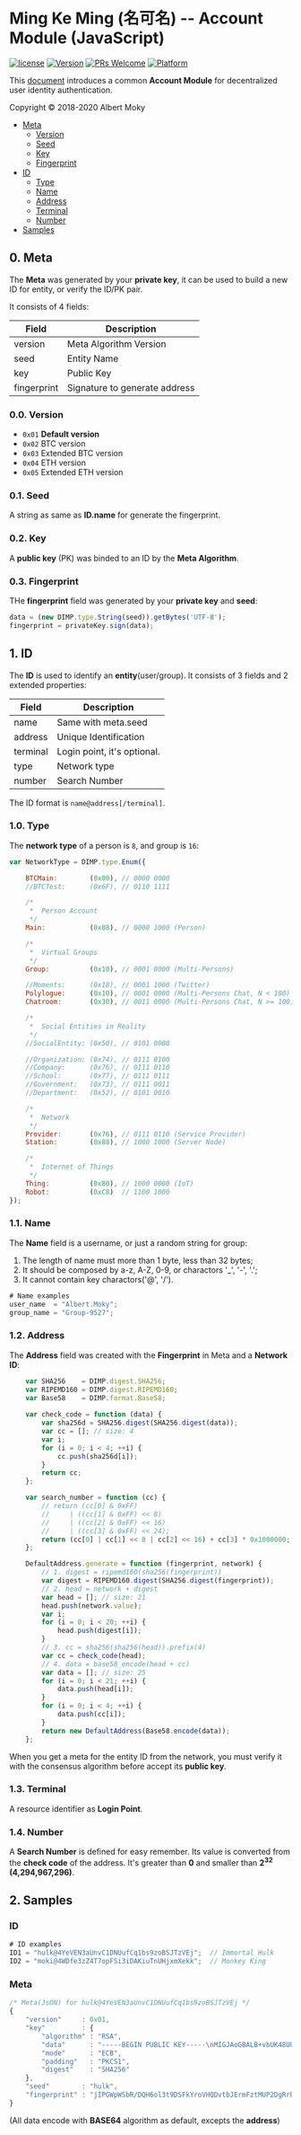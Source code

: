 # Ming Ke Ming (名可名) -- Account Module (JavaScript)

[![license](https://img.shields.io/github/license/mashape/apistatus.svg)](https://github.com/dimchat/mkm-js/blob/master/LICENSE)
[![Version](https://img.shields.io/badge/alpha-0.1.0-red.svg)](https://github.com/dimchat/mkm-js/archive/master.zip)
[![PRs Welcome](https://img.shields.io/badge/PRs-welcome-brightgreen.svg)](https://github.com/dimchat/mkm-js/pulls)
[![Platform](https://img.shields.io/badge/Platform-ECMAScript%205.1-brightgreen.svg)](https://github.com/dimchat/mkm-js/wiki)

This [document](https://github.com/moky/DIMP/blob/master/MingKeMing-Identity.md) introduces a common **Account Module** for decentralized user identity authentication.

Copyright &copy; 2018-2020 Albert Moky

- [Meta](#meta)
    - [Version](#meta-version)
    - [Seed](#meta-seed)
    - [Key](#meta-key)
    - [Fingerprint](#meta-fingerprint)
- [ID](#id)
    - [Type](#id-type)
    - [Name](#id-name)
    - [Address](#id-address)
    - [Terminal](#id-terminal)
    - [Number](#id-number)
- [Samples](#samples)

## <span id="meta">0. Meta</span>

The **Meta** was generated by your **private key**, it can be used to build a new ID for entity, or verify the ID/PK pair.

It consists of 4 fields:

| Field       | Description                   |
| ----------- | ----------------------------- |
| version     | Meta Algorithm Version        |
| seed        | Entity Name                   |
| key         | Public Key                    |
| fingerprint | Signature to generate address |

### <span id="meta-version">0.0. Version</span>

* ```0x01``` **Default version**
* ```0x02``` BTC version
* ```0x03``` Extended BTC version
* ```0x04``` ETH version
* ```0x05``` Extended ETH version

### <span id="meta-seed">0.1. Seed</span>

A string as same as **ID.name** for generate the fingerprint.

### <span id="meta-key">0.2. Key</span>

A **public key** (PK) was binded to an ID by the **Meta Algorithm**.

### <span id="meta-fingerprint">0.3. Fingerprint</span>

THe **fingerprint** field was generated by your **private key** and **seed**:

````javascript
data = (new DIMP.type.String(seed)).getBytes('UTF-8');
fingerprint = privateKey.sign(data);
````

## <span id="id">1. ID</span>
The **ID** is used to identify an **entity**(user/group). It consists of 3 fields and 2 extended properties:

| Field       | Description                   |
| ----------- | ----------------------------- |
| name        | Same with meta.seed           |
| address     | Unique Identification         |
| terminal    | Login point, it's optional.   |
| type        | Network type                  |
| number      | Search Number                 |

The ID format is ```name@address[/terminal]```.

### <span id="id-type">1.0. Type</span>

The **network type** of a person is ```8```, and group is ```16```:

```javascript
var NetworkType = DIMP.type.Enum({

    BTCMain:        (0x00), // 0000 0000
    //BTCTest:      (0x6F), // 0110 1111

    /*
     *  Person Account
     */
    Main:           (0x08), // 0000 1000 (Person)

    /*
     *  Virtual Groups
     */
    Group:          (0x10), // 0001 0000 (Multi-Persons)

    //Moments:      (0x18), // 0001 1000 (Twitter)
    Polylogue:      (0x10), // 0001 0000 (Multi-Persons Chat, N < 100)
    Chatroom:       (0x30), // 0011 0000 (Multi-Persons Chat, N >= 100)

    /*
     *  Social Entities in Reality
     */
    //SocialEntity: (0x50), // 0101 0000

    //Organization: (0x74), // 0111 0100
    //Company:      (0x76), // 0111 0110
    //School:       (0x77), // 0111 0111
    //Government:   (0x73), // 0111 0011
    //Department:   (0x52), // 0101 0010

    /*
     *  Network
     */
    Provider:       (0x76), // 0111 0110 (Service Provider)
    Station:        (0x88), // 1000 1000 (Server Node)

    /*
     *  Internet of Things
     */
    Thing:          (0x80), // 1000 0000 (IoT)
    Robot:          (0xC8)  // 1100 1000
});
```

### <span id="id-name">1.1. Name</span>
The **Name** field is a username, or just a random string for group:

1. The length of name must more than 1 byte, less than 32 bytes;
2. It should be composed by a-z, A-Z, 0-9, or charactors '_', '-', '.';
3. It cannot contain key charactors('@', '/').

```javascript
# Name examples
user_name  = "Albert.Moky";
group_name = "Group-9527";
```

### <span id="id-address">1.2. Address</span>

The **Address** field was created with the **Fingerprint** in Meta and a **Network ID**:

```javascript
    var SHA256    = DIMP.digest.SHA256;
    var RIPEMD160 = DIMP.digest.RIPEMD160;
    var Base58    = DIMP.format.Base58;
    
    var check_code = function (data) {
        var sha256d = SHA256.digest(SHA256.digest(data));
        var cc = []; // size: 4
        var i;
        for (i = 0; i < 4; ++i) {
            cc.push(sha256d[i]);
        }
        return cc;
    };

    var search_number = function (cc) {
        // return (cc[0] & 0xFF)
        //     | ((cc[1] & 0xFF) << 8)
        //     | ((cc[2] & 0xFF) << 16)
        //     | ((cc[3] & 0xFF) << 24);
        return (cc[0] | cc[1] << 8 | cc[2] << 16) + cc[3] * 0x1000000;
    };

    DefaultAddress.generate = function (fingerprint, network) {
        // 1. digest = ripemd160(sha256(fingerprint))
        var digest = RIPEMD160.digest(SHA256.digest(fingerprint));
        // 2. head = network + digest
        var head = []; // size: 21
        head.push(network.value);
        var i;
        for (i = 0; i < 20; ++i) {
            head.push(digest[i]);
        }
        // 3. cc = sha256(sha256(head)).prefix(4)
        var cc = check_code(head);
        // 4. data = base58_encode(head + cc)
        var data = []; // size: 25
        for (i = 0; i < 21; ++i) {
            data.push(head[i]);
        }
        for (i = 0; i < 4; ++i) {
            data.push(cc[i]);
        }
        return new DefaultAddress(Base58.encode(data));
    };
```

When you get a meta for the entity ID from the network,
you must verify it with the consensus algorithm before accept its **public key**.

### <span id="id-terminal">1.3. Terminal</span>

A resource identifier as **Login Point**.

### <span id="id-number">1.4. Number</span>

A **Search Number** is defined for easy remember. Its value is converted from the **check code** of the address. It's greater than **0** and smaller than **2<sup>32</sup> (4,294,967,296)**.

## <span id="samples">2. Samples</span>

### ID

```javascript
# ID examples
ID1 = "hulk@4YeVEN3aUnvC1DNUufCq1bs9zoBSJTzVEj";  // Immortal Hulk
ID2 = "moki@4WDfe3zZ4T7opFSi3iDAKiuTnUHjxmXekk";  // Monkey King
```

### Meta

```javascript
/* Meta(JsON) for hulk@4YeVEN3aUnvC1DNUufCq1bs9zoBSJTzVEj */
{
    "version"     : 0x01,
    "key"         : {
        "algorithm" : "RSA",
        "data"      : "-----BEGIN PUBLIC KEY-----\nMIGJAoGBALB+vbUK48UU9rjlgnohQowME+3JtTb2hLPqtatVOW364/EKFq0/PSdnZVE9V2Zq+pbX7dj3nCS4pWnYf40ELH8wuDm0Tc4jQ70v4LgAcdy3JGTnWUGiCsY+0Z8kNzRkm3FJid592FL7ryzfvIzB9bjg8U2JqlyCVAyUYEnKv4lDAgMBAAE=\n-----END PUBLIC KEY-----",
        "mode"      : "ECB",
        "padding"   : "PKCS1",
        "digest"    : "SHA256"
    },
    "seed"        : "hulk",
    "fingerprint" : "jIPGWpWSbR/DQH6ol3t9DSFkYroVHQDvtbJErmFztMUP2DgRrRSNWuoKY5Y26qL38wfXJQXjYiWqNWKQmQe/gK8M8NkU7lRwm+2nh9wSBYV6Q4WXsCboKbnM0+HVn9Vdfp21hMMGrxTX1pBPRbi0567ZjNQC8ffdW2WvQSoec2I="
}
```

(All data encode with **BASE64** algorithm as default, excepts the **address**)
